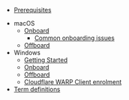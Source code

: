 * [Prerequisites](prerequisites-for-onboarding)
  <!--* [Public Officers](prerequisites-for-onboarding-public-officer-to-seed)
  * [Vendors](prerequisites-for-onboarding-vendors-to-seed)-->
<!--* SEED onboarding-->
* macOS
  <!--* [Getting Started](seed-pre-onboarding-clean-up-instructions-for-macos)-->
  * [Onboard](seed-onboarding-instructions-for-macos)
    * [Common onboarding issues](common-issues-while-onboarding-using-macos)
  * [Offboard](seed-offboarding-instructions-for-macos)
  <!--* [Cloudflare WARP Client enrolment](cloudflare-warp-client-enrollment-macos)-->
* Windows  
  * [Getting Started](seed-pre-onboarding-clean-up-instructions-for-windows)
  * [Onboard](seed-onboarding-instructions-windows)
  * [Offboard](seed-offboarding-instructions-for-windows)
  * [Cloudflare WARP Client enrolment](cloudflare-warp-client-enrollment-windows)
* [Term definitions](term-definitions)

